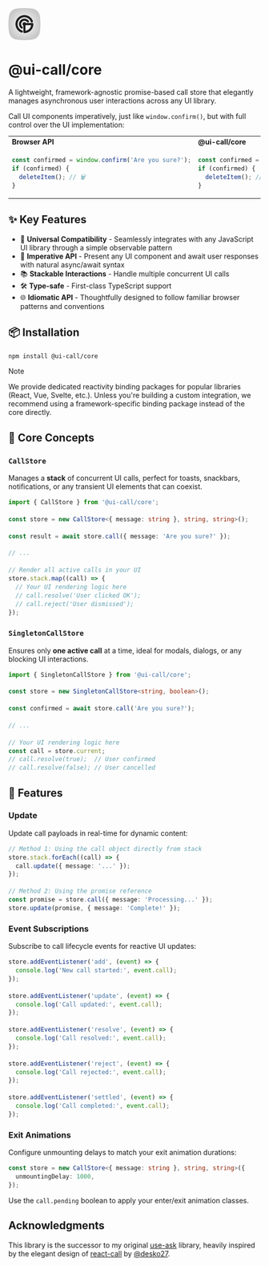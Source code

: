 ![@ui-call's Logo](../../docs/@ui-call.svg)

# @ui-call/core

A lightweight, framework-agnostic promise-based call store that elegantly manages asynchronous user interactions across any UI library.

Call UI components imperatively, just like `window.confirm()`, but with full control over the UI implementation:

<table>
<tr>
<td><strong>Browser API</strong></td>
<td><strong>@ui-call/core</strong></td>
</tr>
<tr>
<td>

```ts
const confirmed = window.confirm('Are you sure?');
if (confirmed) {
  deleteItem(); // 🗑️
}
```

</td>
<td>

```ts
const confirmed = await store.call('Are you sure?');
if (confirmed) {
  deleteItem(); // 🗑️
}
```

</td>
</tr>
</table>

## ✨ Key Features

- 🎯 **Universal Compatibility** - Seamlessly integrates with any JavaScript UI library through a simple observable pattern
- 📡 **Imperative API** - Present any UI component and await user responses with natural async/await syntax
- 📚 **Stackable Interactions** - Handle multiple concurrent UI calls
- 🛠️ **Type-safe** - First-class TypeScript support
- 🌐 **Idiomatic API** - Thoughtfully designed to follow familiar browser patterns and conventions

## 📦 Installation

```bash
npm install @ui-call/core
```

> [!NOTE]
> We provide dedicated reactivity binding packages for popular libraries (React, Vue, Svelte, etc.). Unless you're building a custom integration, we recommend using a framework-specific binding package instead of the core directly.

## 🧠 Core Concepts

### `CallStore`

Manages a **stack** of concurrent UI calls, perfect for toasts, snackbars, notifications, or any transient UI elements that can coexist.

```ts
import { CallStore } from '@ui-call/core';

const store = new CallStore<{ message: string }, string, string>();

const result = await store.call({ message: 'Are you sure?' });

// ...

// Render all active calls in your UI
store.stack.map((call) => {
  // Your UI rendering logic here
  // call.resolve('User clicked OK');
  // call.reject('User dismissed');
});
```

### `SingletonCallStore`

Ensures only **one active call** at a time, ideal for modals, dialogs, or any blocking UI interactions.

```ts
import { SingletonCallStore } from '@ui-call/core';

const store = new SingletonCallStore<string, boolean>();

const confirmed = await store.call('Are you sure?');

// ...

// Your UI rendering logic here
const call = store.current;
// call.resolve(true);  // User confirmed
// call.resolve(false); // User cancelled
```

## 🔧 Features

### Update

Update call payloads in real-time for dynamic content:

```ts
// Method 1: Using the call object directly from stack
store.stack.forEach((call) => {
  call.update({ message: '...' });
});

// Method 2: Using the promise reference
const promise = store.call({ message: 'Processing...' });
store.update(promise, { message: 'Complete!' });
```

### Event Subscriptions

Subscribe to call lifecycle events for reactive UI updates:

```ts
store.addEventListener('add', (event) => {
  console.log('New call started:', event.call);
});

store.addEventListener('update', (event) => {
  console.log('Call updated:', event.call);
});

store.addEventListener('resolve', (event) => {
  console.log('Call resolved:', event.call);
});

store.addEventListener('reject', (event) => {
  console.log('Call rejected:', event.call);
});

store.addEventListener('settled', (event) => {
  console.log('Call completed:', event.call);
});
```

### Exit Animations

Configure unmounting delays to match your exit animation durations:

```ts
const store = new CallStore<{ message: string }, string, string>({
  unmountingDelay: 1000,
});
```

Use the `call.pending` boolean to apply your enter/exit animation classes.

## Acknowledgments

This library is the successor to my original [use-ask](https://github.com/junwen-k/use-ask) library, heavily inspired by the elegant design of [react-call](https://github.com/desko27/react-call) by [@desko27](https://github.com/desko27).
